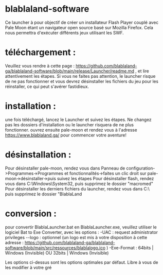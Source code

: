 # blablaland-software
Ce launcher à pour objectif de créer un installateur Flash Player couplé avec Pale Moon étant un navigateur open source basé sur Mozilla Firefox. Cela nous permettra d'exécuter différents jeux utilisant les SWF.

# téléchargement :
Veuillez vous rendre à cette page : https://github.com/blablaland-ga/blablaland-software/blob/main/release/Launcher/readme.md , et lire attentivement les étapes. Si vous ne faites pas attention, le launcher risque de ne pas fonctionner et vous devrez désinstaller les fichiers du jeu pour les réinstaller, ce qui peut s'avérer fastidieux.

# installation : 
une fois téléchargé, lancez le Launcher et suivez les étapes. Ne changez pas les dossiers d'installation ou le launcher risquera de ne plus fonctionner.
ouvrez ensuite pale-moon et rendez vous à l'adresse https://www.blablaland.ga/ pour commencer votre aventure!

# désinstallation : 
Pour désinstaller pale-moon, rendez vous dans Panneau de configuration->Programmes->Programmes et fonctionnalités->faites un clic droit sur pale-moon->désinstaller->puis suivez les étapes
Pour désinstaller flash, rendez vous dans C:\Windows\System32, puis supprimez le dossier "macromed"
Pour désinstaller les derniers fichiers du launcher, rendez vous dans C:\ puis supprimez le dossier "BlablaLand


# conversion :
pour convertir BlablaLauncher.bat en BlablaLauncher.exe, veuillez utiliser le logiciel Bat to Exe Converter, avec les options :
-UAC : request administrator privileges
--logo : optionnel (un logo est mis à votre disposition à cette adresse : https://github.com/blablaland-ga/blablaland-software/blob/main/src/ressources/blablalogo.ico )
-Exe-Format : 64bits | Windows (Invisible) OU 32bits | Windows (Invisible)

Les options ci-dessus sont les options optimales par défaut. Libre à vous de les modifier à votre gré

